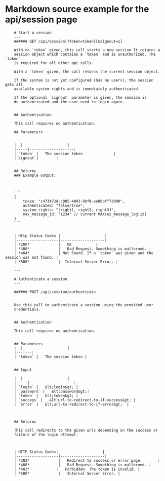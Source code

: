 # Markdown source example for the api/session page

		# Start a session
		---
		###### GET /api/session[?token=token][&signout=1]

		With no `token` given, this call starts a new session It returns a
		session object which contains a `token` and is unauthorized. The `token`
		is required for all other api calls.

		With a `token` given, the call returns the current session object.

		If the system is not yet configured (has no users), the session gets all
		available system rights and is immediately authenticated.

		If the optional `signout` parameter is given, the session is
		de-authenticated and the user need to login again.


		## Authentication

		This call requires no authentication.

		## Parameters


		|  |                    |
		|-----|--------------------|
		| `token` |   The session token 			 |
		|`signout`|        |


		## Returns
		### Example output:



		```
		{
			token: "c473472d-c085-4043-9bf0-ee80bff73d40",
			authenticated: "false/true",
			system_rights: "[right1, right2, right3]",
			max_message_id: "1234" // current MAX(ez_message_log:id)
		}
		```


		| Http Status Codes |                    |
		|-------------------|--------------------|
		| *200* 			|   OK 			 |
		| *400*             |   Bad Request. Something is malformed. |
		| *404*             | Not Found. If a `token` was given and the session was not found. |
		| *500*  			|  Internal Server Error. |

		---

		# Authenticate a session
		---

		###### POST /api/session/authenticate


		Use this call to authenticate a session using the provided user
		credentials.


		## Authentication

		This call requires no authentication.


		## Parameters
		|  |                    |
		|---|---|
		| `token` |   The session token |


		## Input

		|  |                    |
		|-----|--------------------|
		| `login` |   &lt;login&gt; |
		| `password` |   &lt;password&gt;|
		| `token` |   &lt;token&gt; |
		| `success` |   &lt;url-to-redirect-to-if-success&gt; |
		| `error` |   &lt;url-to-redirect-to-if-error&gt;  |



		## Returns

		This call redirects to the given urls depending on the success or
		failure of the login attempt.



		| HTTP Status Codes|                    |
		|-------------------|--------------------|
		| *302* 			|   Redirect to success or error page.		 |
		| *400*             |   Bad Request. Something is malformed. |
		| *403*            |   Forbidden. The token is invalid. |
		| *500*  			|   Internal Server Error. |



